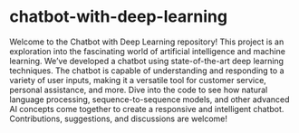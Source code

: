 # chatbot-with-deep-learning
Welcome to the Chatbot with Deep Learning repository! This project is an exploration into the fascinating world of artificial intelligence and machine learning. We’ve developed a chatbot using state-of-the-art deep learning techniques. The chatbot is capable of understanding and responding to a variety of user inputs, making it a versatile tool for customer service, personal assistance, and more. Dive into the code to see how natural language processing, sequence-to-sequence models, and other advanced AI concepts come together to create a responsive and intelligent chatbot. Contributions, suggestions, and discussions are welcome!
